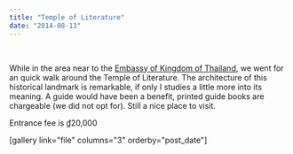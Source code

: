 ```yaml
---
title: "Temple of Literature"
date: "2014-08-13"
---
```


 

While in the area near to the [Embassy of Kingdom of Thailand]( http://gonetraveling.me/2014/08/embassy-of-kingdom-of-thailand/), we went for an quick walk around the Temple of Literature. The architecture of this historical landmark is remarkable, if only I studies a little more into its meaning. A guide would have been a benefit, printed guide books are chargeable (we did not opt for). Still a nice place to visit.

Entrance fee is ₫20,000

\[gallery link="file" columns="3" orderby="post\_date"\]
